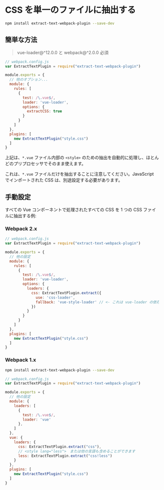 # CSS を単一のファイルに抽出する

``` bash
npm install extract-text-webpack-plugin --save-dev
```

## 簡単な方法

> vue-loader@^12.0.0 と webpack@^2.0.0 必須

``` js
// webpack.config.js
var ExtractTextPlugin = require("extract-text-webpack-plugin")

module.exports = {
  // 他のオプション...
  module: {
    rules: [
      {
        test: /\.vue$/,
        loader: 'vue-loader',
        options: {
          extractCSS: true
        }
      }
    ]
  },
  plugins: [
    new ExtractTextPlugin("style.css")
  ]
}
```

上記は、`*.vue` ファイル内部の `<style>` のための抽出を自動的に処理し、ほとんどのプリプロセッサでそのまま使えます。

これは、`*.vue` ファイルだけを抽出することに注意してください。JavaScript でインポートされた CSS は、別途設定する必要があります。

## 手動設定

すべての Vue コンポーネントで処理されたすべての CSS を 1 つの CSS ファイルに抽出する例:

### Webpack 2.x

``` js
// webpack.config.js
var ExtractTextPlugin = require("extract-text-webpack-plugin")

module.exports = {
  // 他の設定
  module: {
    rules: [
      {
        test: /\.vue$/,
        loader: 'vue-loader',
        options: {
          loaders: {
            css: ExtractTextPlugin.extract({
              use: 'css-loader',
              fallback: 'vue-style-loader' // <- これは vue-loader の依存ですので、npm3 を使用している場合は明示的にインストールする必要はありません
            })
          }
        }
      }
    ]
  },
  plugins: [
    new ExtractTextPlugin("style.css")
  ]
}
```

### Webpack 1.x

``` bash
npm install extract-text-webpack-plugin --save-dev
```

``` js
// webpack.config.js
var ExtractTextPlugin = require("extract-text-webpack-plugin")

module.exports = {
  // 他の設定
  module: {
    loaders: [
      {
        test: /\.vue$/,
        loader: 'vue'
      },
    ]
  },
  vue: {
    loaders: {
      css: ExtractTextPlugin.extract("css"),
      // <style lang="less">　または他の言語も含めることができます
      less: ExtractTextPlugin.extract("css!less")
    }
  },
  plugins: [
    new ExtractTextPlugin("style.css")
  ]
}
```
